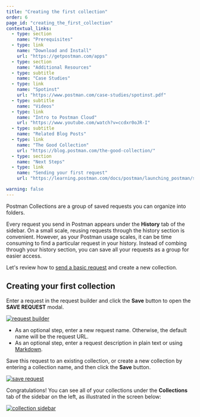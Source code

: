 ```yaml
---
title: "Creating the first collection"
order: 6
page_id: "creating_the_first_collection"
contextual_links:
  - type: section
    name: "Prerequisites"
  - type: link
    name: "Download and Install"
    url: "https://getpostman.com/apps"
  - type: section
    name: "Additional Resources"
  - type: subtitle
    name: "Case Studies"
  - type: link
    name: "Spotinst"
    url: "https://www.postman.com/case-studies/spotinst.pdf"
  - type: subtitle
    name: "Videos"
  - type: link
    name: "Intro to Postman Cloud"
    url: "https://www.youtube.com/watch?v=ccdxr0oJR-I"
  - type: subtitle
    name: "Related Blog Posts"
  - type: link
    name: "The Good Collection"
    url: "https://blog.postman.com/the-good-collection/"
  - type: section
    name: "Next Steps"
  - type: link
    name: "Sending your first request"
    url: "https://learning.postman.com/docs/postman/launching_postman/sending_the_first_request"

warning: false
---
```


Postman Collections are a group of saved requests you can organize into folders.

Every request you send in Postman appears under the **History** tab of the sidebar. On a small scale, reusing requests through the history section is convenient. However, as your Postman usage scales, it can be time consuming to find a particular request in your history. Instead of combing through your history section, you can save all your requests as a group for easier access.

Let's review how to [send a basic request](/docs/postman/launching-postman/sending-the-first-request/) and create a new collection.

## Creating your first collection

Enter a request in the request builder and click the **Save** button to open the **SAVE REQUEST** modal.

[![request builder](https://assets.postman.com/postman-docs/SaveRequest1.png)](https://assets.postman.com/postman-docs/SaveRequest1.png)

* As an optional step, enter a new request name. Otherwise, the default name will be the request URL.
* As an optional step, enter a request description in plain text or using [Markdown](/docs/postman/collections/using-markdown-for-descriptions/).

Save this request to an existing collection, or create a new collection by entering a collection name, and then click the **Save** button.

[![save request](https://assets.postman.com/postman-docs/SaveRequest.png)](https://assets.postman.com/postman-docs/SaveRequest.png)

Congratulations! You can see all of your collections under the **Collections** tab of the sidebar on the left, as illustrated in the screen below:

[![collection sidebar](https://assets.postman.com/postman-docs/Creating_first_collection_sidebar1.png)](https://assets.postman.com/postman-docs/Creating_first_collection_sidebar1.png)
